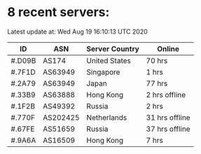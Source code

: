 # 8 recent servers:

Latest update at: Wed Aug 19 16:10:13 UTC 2020

| ID | ASN | Server Country | Online |
| -- | --- | -------------- | ------ |
| #.D09B | AS174 | United States | 70 hrs |
| #.7F1D | AS63949 | Singapore | 1 hrs |
| #.2A79 | AS63949 | Japan | 77 hrs |
| #.33B9 | AS63888 | Hong Kong | 2 hrs offline |
| #.1F2B | AS49392 | Russia | 2 hrs |
| #.770F | AS202425 | Netherlands | 31 hrs offline |
| #.67FE | AS51659 | Russia | 37 hrs offline |
| #.9A6A | AS16509 | Hong Kong | 7 hrs |

